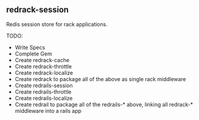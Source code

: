 ## redrack-session

Redis session store for rack applications.

TODO:
 - Write Specs
 - Complete Gem
 - Create redrack-cache
 - Create redrack-throttle
 - Create redrack-localize
 - Create redrack to package all of the above as single rack middleware
 - Create redrails-session
 - Create redrails-throttle
 - Create redrails-localize
 - Create redrail to package all of the redrails-* above, linking all redrack-* middleware into a rails app

